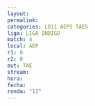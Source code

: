 ```yaml
---
layout: 
permalink: 
categories: LO11 AEPS TAES
liga: LIGA INDIGO
match: 4
local: AEP
r1: 0
r2: 0
out: TAE
stream: 
hora: 
fecha: 
ronda: "11"
---
```

